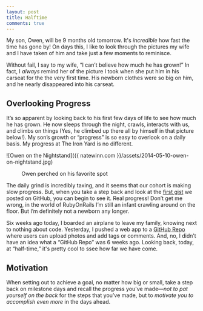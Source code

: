 ```yaml
---
layout: post
title: Halftime
comments: true
---
```


My son, Owen, will be 9 months old tomorrow. It's *incredible* how fast the time has gone by! On days this, I like to look through the pictures my wife and I have taken of him and take just a few moments to reminisce.

Without fail, I say to my wife, “I can’t believe how much he has grown!” In fact, I *always* remind her of the picture I took when she put him in his carseat for the the very first time. His newborn clothes were so big on him, and he nearly disappeared into his carseat.

## Overlooking Progress
It’s so apparent by looking back to his first few days of life to see how much he has grown. He now sleeps through the night, crawls, interacts with us, and climbs on things (Yes, he climbed up there all by himself in that picture below!). My son’s growth or “progress” is so easy to overlook on a daily basis. My progress at The Iron Yard is no different.

<img>![Owen on the Nightstand]({{ natewinn.com }}/assets/2014-05-10-owen-on-nightstand.jpg)</img>
<figure><figcaption>Owen perched on his favorite spot</figcaption></figure>

The daily grind is incredibly taxing, and it seems that our cohort is making slow progress. But, when you take a step back and look at the [first gist](https://gist.github.com/natewinn/9912926) we posted on GitHub, you can begin to see it. Real progress! Don’t get me wrong, in the world of RubyOnRails I’m still an infant crawling around on the floor. But I’m definitely not a newborn any longer.

Six weeks ago today, I boarded an airplane to leave my family, knowing next to nothing about code. Yesterday, I pushed a web app to a [GitHub Repo](https://github.com/natewinn/remember) where users can upload photos and add tags or comments. And, no, I didn’t have an idea what a “GitHub Repo” was 6 weeks ago. Looking back, today, at “half-time,” it's pretty cool to ssee how far we have come.

## Motivation
When setting out to achieve a goal, no matter how big or small, take a step back on milestone days and recall the progress you've made—*not to pat yourself on the back* for the steps that you’ve made, but to *motivate you to accomplish even more* in the days ahead.